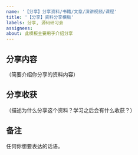 ```yaml
---
name: '【分享】分享资料/书籍/文章/演讲视频/课程'
title: '【分享】资料分享模板'
labels: 分享, 源码研习会
assignees: 
about: 此模板主要用于介绍分享
---
```


## 分享内容

（简要介绍你分享的资料内容）

## 分享收获

（描述为什么分享这个资料？学习之后会有什么收获？）

## 备注

任何你想要表达的话语。